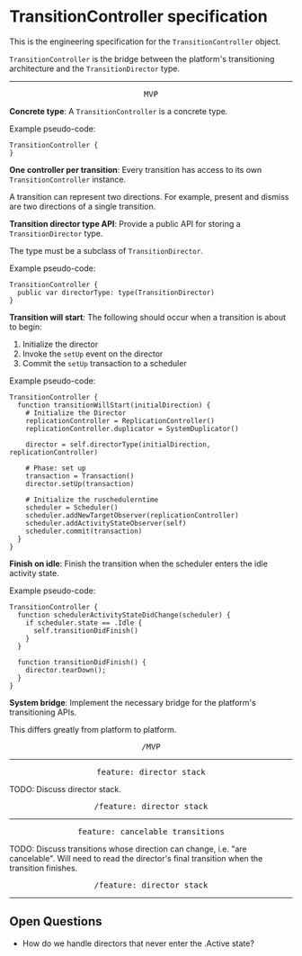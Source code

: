 # TransitionController specification

This is the engineering specification for the `TransitionController` object.

`TransitionController` is the bridge between the platform's transitioning architecture and the `TransitionDirector` type.

---

<p style="text-align:center"><tt>MVP</tt></p>

**Concrete type**: A `TransitionController` is a concrete type.

Example pseudo-code:

    TransitionController {
    }

**One controller per transition**: Every transition has access to its own `TransitionController` instance.

A transition can represent two directions. For example, present and dismiss are two directions of a single transition.

**Transition director type API**: Provide a public API for storing a `TransitionDirector` type.

The type must be a subclass of `TransitionDirector`.

Example pseudo-code:

    TransitionController {
      public var directorType: type(TransitionDirector)
    }

**Transition will start**: The following should occur when a transition is about to begin:

1. Initialize the director
2. Invoke the `setUp` event on the director
3. Commit the `setUp` transaction to a scheduler

Example pseudo-code:

    TransitionController {
      function transitionWillStart(initialDirection) {
        # Initialize the Director
        replicationController = ReplicationController()
        replicationController.duplicator = SystemDuplicator()
        
        director = self.directorType(initialDirection, replicationController)
        
        # Phase: set up
        transaction = Transaction()
        director.setUp(transaction)
        
        # Initialize the ruschedulerntime
        scheduler = Scheduler()
        scheduler.addNewTargetObserver(replicationController)
        scheduler.addActivityStateObserver(self)
        scheduler.commit(transaction)
      }
    }

**Finish on idle**: Finish the transition when the scheduler enters the idle activity state.

Example pseudo-code:

    TransitionController {
      function schedulerActivityStateDidChange(scheduler) {
        if scheduler.state == .Idle {
          self.transitionDidFinish()
        }
      }
      
      function transitionDidFinish() {
        director.tearDown();
      }
    }

**System bridge**: Implement the necessary bridge for the platform's transitioning APIs.

This differs greatly from platform to platform.

<p style="text-align:center"><tt>/MVP</tt></p>

---

<p style="text-align:center"><tt>feature: director stack</tt></p>

TODO: Discuss director stack.

<p style="text-align:center"><tt>/feature: director stack</tt></p>

---

<p style="text-align:center"><tt>feature: cancelable transitions</tt></p>

TODO: Discuss transitions whose direction can change, i.e. "are cancelable". Will need to read the director's final transition when the transition finishes.

<p style="text-align:center"><tt>/feature: director stack</tt></p>

---

## Open Questions ##

- How do we handle directors that never enter the .Active state?
